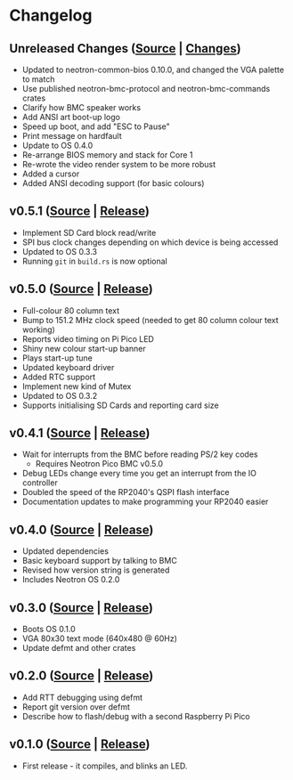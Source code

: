 # Changelog

## Unreleased Changes ([Source](https://github.com/neotron-compute/neotron-pico-bios/tree/develop) | [Changes](https://github.com/neotron-compute/neotron-pico-bios/compare/v0.5.1...develop))

* Updated to neotron-common-bios 0.10.0, and changed the VGA palette to match
* Use published neotron-bmc-protocol and neotron-bmc-commands crates
* Clarify how BMC speaker works
* Add ANSI art boot-up logo
* Speed up boot, and add "ESC to Pause"
* Print message on hardfault
* Update to OS 0.4.0
* Re-arrange BIOS memory and stack for Core 1
* Re-wrote the video render system to be more robust
* Added a cursor
* Added ANSI decoding support (for basic colours)

## v0.5.1 ([Source](https://github.com/neotron-compute/neotron-pico-bios/tree/v0.5.1) | [Release](https://github.com/neotron-compute/neotron-pico-bios/release/tag/v0.5.1))

* Implement SD Card block read/write
* SPI bus clock changes depending on which device is being accessed
* Updated to OS 0.3.3
* Running `git` in `build.rs` is now optional

## v0.5.0 ([Source](https://github.com/neotron-compute/neotron-pico-bios/tree/v0.5.0) | [Release](https://github.com/neotron-compute/neotron-pico-bios/release/tag/v0.5.0))

* Full-colour 80 column text
* Bump to 151.2 MHz clock speed (needed to get 80 column colour text working)
* Reports video timing on Pi Pico LED
* Shiny new colour start-up banner
* Plays start-up tune
* Updated keyboard driver
* Added RTC support
* Implement new kind of Mutex
* Updated to OS 0.3.2
* Supports initialising SD Cards and reporting card size

## v0.4.1 ([Source](https://github.com/neotron-compute/neotron-pico-bios/tree/v0.4.1) | [Release](https://github.com/neotron-compute/neotron-pico-bios/release/tag/v0.4.1))

* Wait for interrupts from the BMC before reading PS/2 key codes
  * Requires Neotron Pico BMC v0.5.0
* Debug LEDs change every time you get an interrupt from the IO controller
* Doubled the speed of the RP2040's QSPI flash interface
* Documentation updates to make programming your RP2040 easier

## v0.4.0 ([Source](https://github.com/neotron-compute/neotron-pico-bios/tree/v0.4.0) | [Release](https://github.com/neotron-compute/neotron-pico-bios/release/tag/v0.4.0))

* Updated dependencies
* Basic keyboard support by talking to BMC
* Revised how version string is generated
* Includes Neotron OS 0.2.0

## v0.3.0 ([Source](https://github.com/neotron-compute/neotron-pico-bios/tree/v0.3.0) | [Release](https://github.com/neotron-compute/neotron-pico-bios/release/tag/v0.3.0))

* Boots OS 0.1.0
* VGA 80x30 text mode (640x480 @ 60Hz)
* Update defmt and other crates

## v0.2.0 ([Source](https://github.com/neotron-compute/neotron-pico-bios/tree/v0.2.0) | [Release](https://github.com/neotron-compute/neotron-pico-bios/release/tag/v0.2.0))

* Add RTT debugging using defmt
* Report git version over defmt
* Describe how to flash/debug with a second Raspberry Pi Pico

## v0.1.0 ([Source](https://github.com/neotron-compute/neotron-pico-bios/tree/v0.1.0) | [Release](https://github.com/neotron-compute/neotron-pico-bios/release/tag/v0.1.0))

* First release - it compiles, and blinks an LED.
